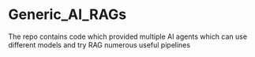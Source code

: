 # Generic_AI_RAGs
The repo contains code which provided multiple AI agents which can use different models and try RAG numerous useful pipelines
